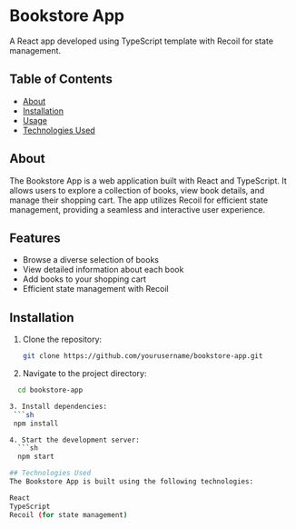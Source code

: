 # Bookstore App

A React app developed using TypeScript template with Recoil for state management.

## Table of Contents

- [About](#about)
- [Installation](#installation)
- [Usage](#usage)
- [Technologies Used](#technologies-used)


## About

The Bookstore App is a web application built with React and TypeScript. It allows users to explore a collection of books, view book details, and manage their shopping cart. The app utilizes Recoil for efficient state management, providing a seamless and interactive user experience.

## Features

- Browse a diverse selection of books
- View detailed information about each book
- Add books to your shopping cart
- Efficient state management with Recoil


## Installation

1. Clone the repository:
   ```sh
   git clone https://github.com/yourusername/bookstore-app.git   


2. Navigate to the project directory:
  ```sh
    cd bookstore-app

3. Install dependencies:
   ```sh
   npm install

4. Start the development server:
    ```sh
    npm start

## Technologies Used
The Bookstore App is built using the following technologies:

React
TypeScript
Recoil (for state management)



